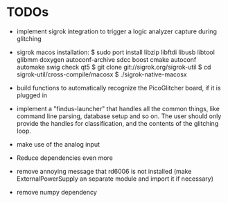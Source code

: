 # TODOs

* implement sigrok integration to trigger a logic analyzer capture during glitching
* sigrok macos installation:
    $ sudo port install libzip libftdi libusb libtool glibmm doxygen autoconf-archive sdcc boost cmake autoconf automake swig check qt5
    $ git clone git://sigrok.org/sigrok-util
    $ cd sigrok-util/cross-compile/macosx
    $ ./sigrok-native-macosx
* build functions to automatically recognize the PicoGlitcher board, if it is plugged in
* implement a "findus-launcher" that handles all the common things, like command line parsing, database setup and so on. The user should only provide the handles for classification, and the contents of the glitching loop.
* make use of the analog input

* Reduce dependencies even more
* remove annoying message that rd6006 is not installed (make ExternalPowerSupply an separate module and import it if necessary)
* remove numpy dependency